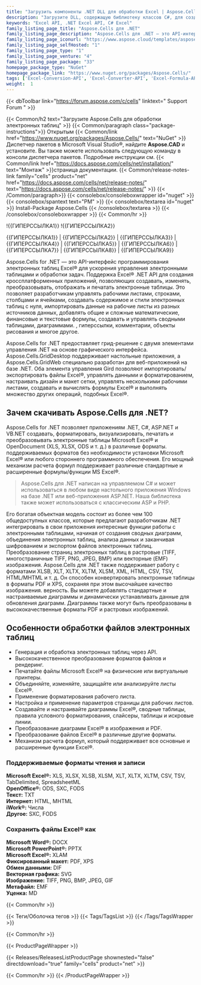 ```yaml
---
title: "Загрузить компоненты .NET DLL для обработки Excel | Aspose.Cells"
description: "Загрузите DLL, содержащую библиотеку классов C#, для создания, изменения, визуализации и печати электронных таблиц MS Excel® и OpenOffice® через .NET API. Преобразование в DOCX, PPTX, PDF, XPS."
keywords: "Excel API, .NET Excel API, C# Excel"
family_listing_page_title: "Aspose.Cells для .NET"
family_listing_page_description: "Aspose.Cells для .NET — это API-интерфейс программирования электронных таблиц Excel, позволяющий разработчикам программного обеспечения манипулировать файлами электронных таблиц и преобразовывать их из своих собственных приложений. Сочетание API-интерфейсов и элементов управления с графическим интерфейсом — Aspose.Cells для .NET ускоряет обработку электронных таблиц и задачи преобразования."
family_listing_page_iconurl: "https://www.aspose.cloud/templates/aspose/App_Themes/V3/images/cells/272x272/aspose_cells-for-net.png"
family_listing_page_selfHosted: "1"
family_listing_page_type: "1"
family_listing_page_venture: "4"
family_listing_page_package: "33"
homepage_package_type: "NuGet"
homepage_package_link: "https://www.nuget.org/packages/Aspose.Cells/"
tags: ['Excel-Conversion-API', 'Excel-Converter-API', 'Excel-Formula-API', 'Excel-Library', 'Excel-to-BMP', 'Excel-to-DOCX', 'Excel-to-EMF', 'Excel-to-GIF', 'Excel-to-HTML', 'Excel-to-Image', 'Excel-to-JPEG', 'Excel-to-JPG', 'Excel-to-Markdown', 'Excel-to-MD', 'Excel-to-MHTML', 'Excel-to-PDF', 'Excel-to-PDFA', 'Excel-to-PNG', 'Excel-to-PPTX', 'Excel-to-SVG', 'Excel-to-TIFF', 'Excel-to-XPS', 'XLS-to-PDF', 'XLS-to-XLSX', 'XLS-to-XPS', 'XLSX-to-DOCX', 'XLSX-to-HTML', 'XLSX-to-Markdown', 'XLSX-to-MD', 'XLSX-to-MHTML', 'XLSX-to-PDF', 'XLSX-to-PPTX']
weight:  1
---
```


{{< dbToolbar link="https://forum.aspose.com/c/cells" linktext=" Support Forum " >}}

{{< Common/h2 text="Загрузите Aspose.Cells для обработки электронных таблиц"  >}}
{{< Common/paragraph class="package-instructions">}}
Открытым
{{< Common/link href="https://www.nuget.org/packages/Aspose.Cells/" text="NuGet"  >}}Диспетчер пакетов в Microsoft Visual Studio®, найдите <b>Aspose.CAD</b> и установите. Вы также можете использовать следующую команду в консоли диспетчера пакетов. Подробные инструкции см.
{{< Common/link href="https://docs.aspose.com/cells/net/installation/" text="Монтаж"  >}}страница документации.
{{< Common/release-notes-link family="cells" product="net" href="https://docs.aspose.com/cells/net/release-notes/" text="https://docs.aspose.com/cells/net/release-notes/"  >}}
{{< /Common/paragraph>}}
{{< consolebox/consoleboxwrapper id="nuget" >}}
       {{< consolebox/spantext text="PM" >}}
       {{< consolebox/textarea id="nuget" >}} Install-Package Aspose.Cells {{< /consolebox/textarea >}}
{{< /consolebox/consoleboxwrapper >}}
{{< Common/hr >}}

!{{ГИПЕРССЫЛКА1}} !{{ГИПЕРССЫЛКА2}}

{{ГИПЕРССЫЛКА1}} | {{ГИПЕРССЫЛКА2}} | {{ГИПЕРССЫЛКА3}} | {{ГИПЕРССЫЛКА4}} | {{ГИПЕРССЫЛКА5}} | {{ГИПЕРССЫЛКА6}} | {{ГИПЕРССЫЛКА7}} | {{ГИПЕРССЫЛКА8}} | {{ГИПЕРССЫЛКА9}}

Aspose.Cells for .NET — это API-интерфейс программирования электронных таблиц Excel® для ускорения управления электронными таблицами и обработки задач. Поддержка Excel® .NET API для создания кроссплатформенных приложений, позволяющих создавать, изменять, преобразовывать, отображать и печатать электронные таблицы. Это позволяет разработчикам управлять рабочими листами, строками, столбцами и ячейками, создавать содержимое и стили электронных таблиц с нуля, импортировать данные на рабочие листы из разных источников данных, добавлять общие и сложные математические, финансовые и текстовые формулы, создавать и управлять сводными таблицами, диаграммами. , гиперссылки, комментарии, объекты рисования и многое другое.

Aspose.Cells for .NET предоставляет грид-решение с двумя элементами управления .NET на основе графического интерфейса. Aspose.Cells.GridDesktop поддерживает настольные приложения, а Aspose.Cells.GridWeb специально разработан для веб-приложений на базе .NET. Оба элемента управления Gird позволяют импортировать/экспортировать файлы Excel®, управлять данными и форматированием, настраивать дизайн и макет сетки, управлять несколькими рабочими листами, создавать и вычислять формулы Excel® и выполнять множество других операций, подобных Excel®.

## Зачем скачивать Aspose.Cells для .NET?

Aspose.Cells for .NET позволяет приложениям .NET, C#, ASP.NET и VB.NET создавать, форматировать, визуализировать, печатать и преобразовывать электронные таблицы Microsoft Excel® и OpenDocument (XLS, XLSX, ODS и т. д.) в различные форматы. поддерживаемых форматов без необходимости установки Microsoft Excel® или любого стороннего программного обеспечения. Его мощный механизм расчета формул поддерживает различные стандартные и расширенные формулы/функции MS Excel®.

> Aspose.Cells для .NET написан на управляемом C# и может использоваться в любом виде настольного приложения Windows на базе .NET или веб-приложения ASP.NET. Наша библиотека также может использоваться с классическим ASP и PHP.

Его богатая объектная модель состоит из более чем 100 общедоступных классов, которые предлагают разработчикам .NET интегрировать в свои приложения интересные функции работы с электронными таблицами, начиная от создания сводных диаграмм, объединения электронных таблиц, анализа данных и заканчивая шифрованием и экспортом файлов электронных таблиц. Преобразование страниц электронных таблиц в растровые (TIFF, многостраничные TIFF, PNG, JPEG, BMP) или векторные (EMF) изображения. Aspose.Cells для .NET также поддерживает работу с форматами XLSB, XLT, XLTX, XLTM, XLSM, XML, HTML, CSV, TSV, HTML/MHTML и т. д. Он способен конвертировать электронные таблицы в форматы PDF и XPS, сохраняя при этом высочайшее качество изображения. верность. Вы можете добавлять стандартные и настраиваемые диаграммы и динамически устанавливать данные для обновления диаграмм. Диаграммы также могут быть преобразованы в высококачественные форматы PDF и растровых изображений.

## Особенности обработки файлов электронных таблиц

- Генерация и обработка электронных таблиц через API.
- Высококачественное преобразование форматов файлов и рендеринг.
- Печатайте файлы Microsoft Excel® на физические или виртуальные принтеры.
- Объединяйте, изменяйте, защищайте или анализируйте листы Excel®.
- Применение форматирования рабочего листа.
- Настройка и применение параметров страницы для рабочих листов.
- Создавайте и настраивайте диаграммы Excel®, сводные таблицы, правила условного форматирования, слайсеры, таблицы и искровые линии.
- Преобразование диаграмм Excel® в изображения и PDF.
- Преобразование файлов Excel® в различные другие форматы.
- Механизм расчета формул, который поддерживает все основные и расширенные функции Excel®.

### Поддерживаемые форматы чтения и записи

**Microsoft Excel®:** XLS, XLSX, XLSB, XLSM, XLT, XLTX, XLTM, CSV, TSV, TabDelimited, SpreadsheetML\
**OpenOffice®:** ODS, SXC, FODS\
**Текст:** TXT\
**Интернет:** HTML, MHTML\
**iWork®:** Числа\
**Другое:** SXC, FODS

### Сохранить файлы Excel® как

**Microsoft Word®:** DOCX\
**Microsoft PowerPoint®:** PPTX\
**Microsoft Excel®:** XLAM\
**Фиксированный макет:** PDF, XPS\
**Обмен данными:** DIF\
**Векторная графика:** SVG\
**Изображение:** TIFF, PNG, BMP, JPEG, GIF\
**Метафайл:** EMF\
**Уценка:** MD

{{< Common/hr >}}

{{< Теги/Оболочка тегов >}}
 {{< Tags/TagsList >}}
{{< /Tags/TagsWrapper >}}

{{< Common/hr >}}

{{< ProductPageWrapper >}}
<!-- ReleasesListProductPage-->
   {{< Releases/ReleasesListProductPage shownested="false"  directdownload="true" family="cells" product="net" >}}
<!-- /ReleasesListProductPage-->
{{< Common/hr >}}
{{< /ProductPageWrapper >}}

